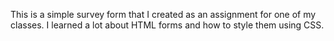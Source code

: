 This is a simple survey form that I created as an assignment for one of my classes. I learned a lot about HTML forms and how to style them using CSS. 